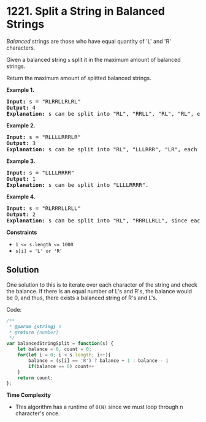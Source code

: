 # 1221. Split a String in Balanced Strings

*Balanced* strings are those who have equal quantity of 'L' and 'R' characters.

Given a balanced string ```s``` split it in the maximum amount of balanced strings.

Return the maximum amount of splitted balanced strings.

**Example 1.**
<pre>
<b>Input:</b> s = "RLRRLLRLRL"
<b>Output:</b> 4
<b>Explanation:</b> s can be split into "RL", "RRLL", "RL", "RL", each substring contains same number of 'L' and 'R'.
</pre>

**Example 2.**
<pre>
<b>Input:</b> s = "RLLLLRRRLR"
<b>Output:</b> 3
<b>Explanation:</b> s can be split into "RL", "LLLRRR", "LR", each substring contains same number of 'L' and 'R'.
</pre>

**Example 3.**
<pre>
<b>Input:</b> s = "LLLLRRRR"
<b>Output:</b> 1
<b>Explanation:</b> s can be split into "LLLLRRRR".
</pre>

**Example 4.**
<pre>
<b>Input:</b> s = "RLRRRLLRLL"
<b>Output:</b> 2
<b>Explanation:</b> s can be split into "RL", "RRRLLRLL", since each substring contains an equal number of 'L' and 'R'
</pre>

**Constraints**
* ```1 <= s.length <= 1000```
* ```s[i] = 'L' or 'R'```

## Solution

One solution to this is to iterate over each character of the string and check the balance. If there is an equal number of L's and R's, the balance would be 0, and thus, there exists a balanced string of R's and L's.

Code:

```javascript
/**
 * @param {string} s
 * @return {number}
 */
var balancedStringSplit = function(s) {
    let balance = 0, count = 0;
    for(let i = 0; i < s.length; i++){
        balance = (s[i] == 'R') ? balance + 1 : balance - 1
        if(balance == 0) count++
    }
    return count;
};
```

**Time Complexity**

- This algorithm has a runtime of ```O(N)``` since we must loop through n character's once.
